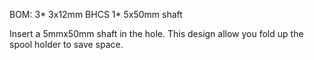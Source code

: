 BOM:
3* 3x12mm BHCS
1* 5x50mm shaft

Insert a 5mmx50mm shaft in the hole. This design allow you fold up the spool holder to save space.
